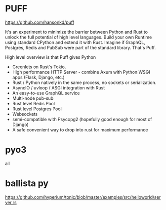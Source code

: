 # PUFF


https://github.com/hansonkd/puff

It's an experiment to minimize the barrier between Python and Rust to unlock the full potential of high level languages. Build your own Runtime using standard CPython and extend it with Rust. Imagine if GraphQL, Postgres, Redis and PubSub were part of the standard library. That's Puff.

High level overview is that Puff gives Python

- Greenlets on Rust's Tokio.
- High performance HTTP Server - combine Axum with Python WSGI apps (Flask, Django, etc.)
- Rust / Python natively in the same process, no sockets or serialization.
- AsyncIO / uvloop / ASGI integration with Rust
- An easy-to-use GraphQL service
- Multi-node pub-sub
- Rust level Redis Pool
- Rust level Postgres Pool
- Websockets
- semi-compatible with Psycopg2 (hopefully good enough for most of Django)
- A safe convenient way to drop into rust for maximum performance





# pyo3

all 





# ballista py

https://github.com/hyperium/tonic/blob/master/examples/src/helloworld/server.rs

